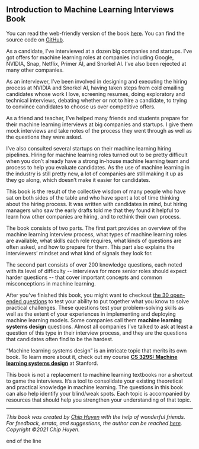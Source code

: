 ## Introduction to Machine Learning Interviews Book

You can read the web-friendly version of the book [here](https://huyenchip.com/ml-interviews-book/). You can find the source code on [GitHub](https://github.com/chiphuyen/ml-interviews-book).

As a candidate, I’ve interviewed at a dozen big companies and startups. I’ve got offers for machine learning roles at companies including Google, NVIDIA, Snap, Netflix, Primer AI, and Snorkel AI. I’ve also been rejected at many other companies.

As an interviewer, I’ve been involved in designing and executing the hiring process at NVIDIA and Snorkel AI, having taken steps from cold emailing candidates whose work I love, screening resumes, doing exploratory and technical interviews, debating whether or not to hire a candidate, to trying to convince candidates to choose us over competitive offers.

As a friend and teacher, I’ve helped many friends and students prepare for their machine learning interviews at big companies and startups. I give them mock interviews and take notes of the process they went through as well as the questions they were asked.

I’ve also consulted several startups on their machine learning hiring pipelines. Hiring for machine learning roles turned out to be pretty difficult when you don’t already have a strong in-house machine learning team and process to help you evaluate candidates. As the use of machine learning in the industry is still pretty new, a lot of companies are still making it up as they go along, which doesn’t make it easier for candidates.

This book is the result of the collective wisdom of many people who have sat on both sides of the table and who have spent a lot of time thinking about the hiring process. It was written with candidates in mind, but hiring managers who saw the early drafts told me that they found it helpful to learn how other companies are hiring, and to rethink their own process.

The book consists of two parts. The first part provides an overview of the machine learning interview process, what types of machine learning roles are available, what skills each role requires, what kinds of questions are often asked, and how to prepare for them. This part also explains the interviewers’ mindset and what kind of signals they look for.

The second part consists of over 200 knowledge questions, each noted with its level of difficulty -- interviews for more senior roles should expect harder questions -- that cover important concepts and common misconceptions in machine learning.

After you've finished this book, you might want to checkout [the 30 open-ended questions](https://huyenchip.com/machine-learning-systems-design/toc.html) to test your ability to put together what you know to solve practical challenges. These questions test your problem-solving skills as well as the extent of your experiences in implementing and deploying machine learning models. Some companies call them **machine learning systems design** questions. Almost all companies I’ve talked to ask at least a question of this type in their interview process, and they are the questions that candidates often find to be the hardest.

“Machine learning systems design” is an intricate topic that merits its own book. To learn more about it, check out my course [**CS 329S: Machine learning systems design**](https://stanford-cs329s.github.io/) at Stanford.

This book is not a replacement to machine learning textbooks nor a shortcut to game the interviews. It’s a tool to consolidate your existing theoretical and practical knowledge in machine learning. The questions in this book can also help identify your blind/weak spots. Each topic is accompanied by resources that should help you strengthen your understanding of that topic.

---
*This book was created by [Chip Huyen](https://huyenchip.com) with the help of wonderful friends. For feedback, errata, and suggestions, the author can be reached [here](https://huyenchip.com/communication/). Copyright ©2021 Chip Huyen.*

end of the line
